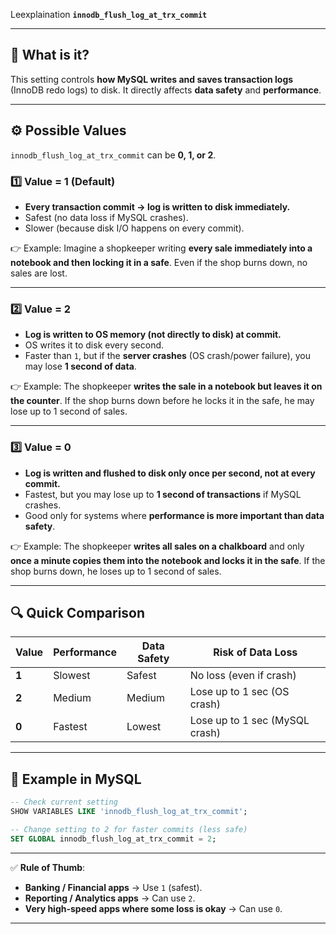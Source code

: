 
Leexplaination **`innodb_flush_log_at_trx_commit`** 

---

## 📝 What is it?

This setting controls **how MySQL writes and saves transaction logs** (InnoDB redo logs) to disk.
It directly affects **data safety** and **performance**.

---

## ⚙️ Possible Values

`innodb_flush_log_at_trx_commit` can be **0, 1, or 2**.

### 1️⃣ Value = 1 (Default)

* **Every transaction commit → log is written to disk immediately.**
* Safest (no data loss if MySQL crashes).
* Slower (because disk I/O happens on every commit).

👉 Example:
Imagine a shopkeeper writing **every sale immediately into a notebook and then locking it in a safe**.
Even if the shop burns down, no sales are lost.

---

### 2️⃣ Value = 2

* **Log is written to OS memory (not directly to disk) at commit.**
* OS writes it to disk every second.
* Faster than `1`, but if the **server crashes** (OS crash/power failure), you may lose **1 second of data**.

👉 Example:
The shopkeeper **writes the sale in a notebook but leaves it on the counter**.
If the shop burns down before he locks it in the safe, he may lose up to 1 second of sales.

---

### 3️⃣ Value = 0

* **Log is written and flushed to disk only once per second, not at every commit.**
* Fastest, but you may lose up to **1 second of transactions** if MySQL crashes.
* Good only for systems where **performance is more important than data safety**.

👉 Example:
The shopkeeper **writes all sales on a chalkboard** and only **once a minute copies them into the notebook and locks it in the safe**.
If the shop burns down, he loses up to 1 second of sales.

---

## 🔍 Quick Comparison

| Value | Performance | Data Safety | Risk of Data Loss              |
| ----- | ----------- | ----------- | ------------------------------ |
| **1** | Slowest     | Safest      | No loss (even if crash)        |
| **2** | Medium      | Medium      | Lose up to 1 sec (OS crash)    |
| **0** | Fastest     | Lowest      | Lose up to 1 sec (MySQL crash) |

---

## 🚀 Example in MySQL

```sql
-- Check current setting
SHOW VARIABLES LIKE 'innodb_flush_log_at_trx_commit';

-- Change setting to 2 for faster commits (less safe)
SET GLOBAL innodb_flush_log_at_trx_commit = 2;
```

---

✅ **Rule of Thumb**:

* **Banking / Financial apps** → Use `1` (safest).
* **Reporting / Analytics apps** → Can use `2`.
* **Very high-speed apps where some loss is okay** → Can use `0`.

---


